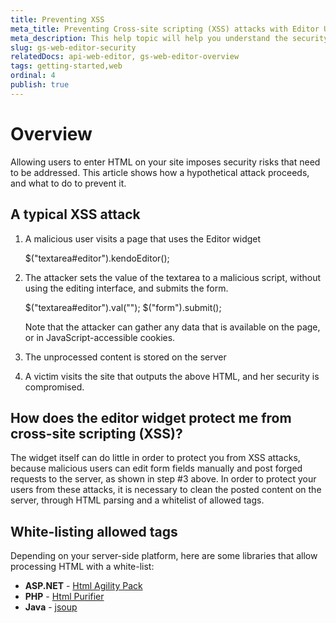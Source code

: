 ```yaml
---
title: Preventing XSS
meta_title: Preventing Cross-site scripting (XSS) attacks with Editor UI widget | Kendo UI Documentation
meta_description: This help topic will help you understand the security implications of allowing HTML editing in your pages and provide guidelines on how to secure them.
slug: gs-web-editor-security
relatedDocs: api-web-editor, gs-web-editor-overview
tags: getting-started,web
ordinal: 4
publish: true
---
```


# Overview

Allowing users to enter HTML on your site imposes security risks that need to be addressed. This article shows how a hypothetical attack proceeds, and what to do to prevent it.

## A typical XSS attack

1. A malicious user visits a page that uses the Editor widget

    $("textarea#editor").kendoEditor();

2. The attacker sets the value of the textarea to a malicious script, without using the editing interface, and submits the form.

    $("textarea#editor").val("<script>alert('Script that gathers user info and posts it to another site');</script>");
    $("form").submit();

   Note that the attacker can gather any data that is available on the page, or in JavaScript-accessible cookies.

3. The unprocessed content is stored on the server
4. A victim visits the site that outputs the above HTML, and her security is compromised.

## How does the editor widget protect me from cross-site scripting (XSS)?

The widget itself can do little in order to protect you from XSS attacks, because malicious users can edit form fields manually and post forged requests to the server, as shown in step #3 above.
In order to protect your users from these attacks, it is necessary to clean the posted content on the server, through HTML parsing and a whitelist of allowed tags.

## White-listing allowed tags

Depending on your server-side platform, here are some libraries that allow processing HTML with a white-list:

- **ASP.NET** - [Html Agility Pack](http://htmlagilitypack.codeplex.com/)
- **PHP** - [Html Purifier](http://htmlpurifier.org/)
- **Java** - [jsoup](http://jsoup.org/)
